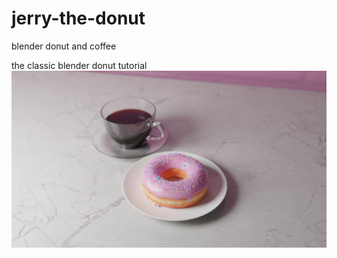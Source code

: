 # jerry-the-donut
blender donut and coffee

the classic blender donut tutorial
![alt text](https://github.com/Kitannn/jerry-the-donut/blob/master/donutDOF.png?raw=true)
